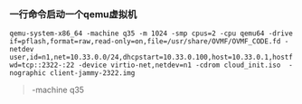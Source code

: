 ###  一行命令启动一个qemu虚拟机
`qemu-system-x86_64 -machine q35 -m 1024 -smp cpus=2 -cpu qemu64 -drive if=pflash,format=raw,read-only=on,file=/usr/share/OVMF/OVMF_CODE.fd -netdev user,id=n1,net=10.33.0.0/24,dhcpstart=10.33.0.100,host=10.33.0.1,hostfwd=tcp::2322-:22 -device virtio-net,netdev=n1 -cdrom cloud_init.iso  -nographic client-jammy-2322.img`

> -machine q35 